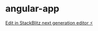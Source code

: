 # angular-app

[Edit in StackBlitz next generation editor ⚡️](https://stackblitz.com/~/github.com/AnelyaKurbanova/angular-app)